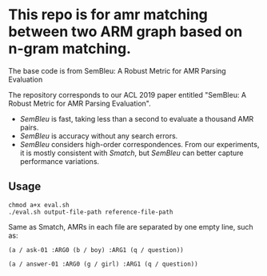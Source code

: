 # This repo is for amr matching between two ARM graph based on n-gram matching.


The base code is from SemBleu: A Robust Metric for AMR Parsing Evaluation

The repository corresponds to our ACL 2019 paper entitled "SemBleu: A Robust Metric for AMR Parsing Evaluation".
* *SemBleu* is fast, taking less than a second to evaluate a thousand AMR pairs.
* *SemBleu* is accuracy without any search errors.
* *SemBleu* considers high-order correspondences. From our experiments, it is mostly consistent with *Smatch*, but *SemBleu* can better capture performance variations.

## Usage

```
chmod a+x eval.sh
./eval.sh output-file-path reference-file-path
```

Same as Smatch, AMRs in each file are separated by one empty line, such as:

```
(a / ask-01 :ARG0 (b / boy) :ARG1 (q / question))

(a / answer-01 :ARG0 (g / girl) :ARG1 (q / question))

```




